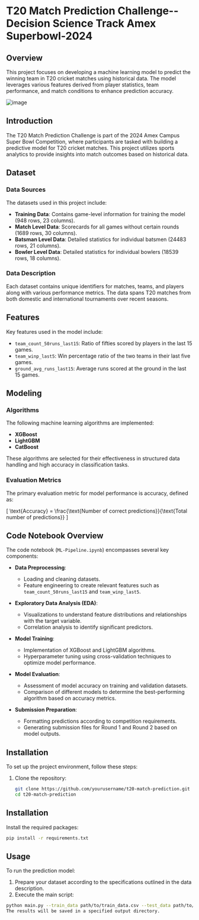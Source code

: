 

# T20 Match Prediction Challenge-- Decision Science Track Amex Superbowl-2024

## Overview
This project focuses on developing a machine learning model to predict the winning team in T20 cricket matches using historical data. The model leverages various features derived from player statistics, team performance, and match conditions to enhance prediction accuracy.

![image](https://github.com/user-attachments/assets/ec53797f-53c3-48fa-b202-d7ae2249b40c)


## Introduction
The T20 Match Prediction Challenge is part of the 2024 Amex Campus Super Bowl Competition, where participants are tasked with building a predictive model for T20 cricket matches. This project utilizes sports analytics to provide insights into match outcomes based on historical data.

## Dataset
### Data Sources
The datasets used in this project include:
- **Training Data**: Contains game-level information for training the model (948 rows, 23 columns).
- **Match Level Data**: Scorecards for all games without certain rounds (1689 rows, 30 columns).
- **Batsman Level Data**: Detailed statistics for individual batsmen (24483 rows, 21 columns).
- **Bowler Level Data**: Detailed statistics for individual bowlers (18539 rows, 18 columns).

### Data Description
Each dataset contains unique identifiers for matches, teams, and players along with various performance metrics. The data spans T20 matches from both domestic and international tournaments over recent seasons.

## Features
Key features used in the model include:
- `team_count_50runs_last15`: Ratio of fifties scored by players in the last 15 games.
- `team_winp_last5`: Win percentage ratio of the two teams in their last five games.
- `ground_avg_runs_last15`: Average runs scored at the ground in the last 15 games.

## Modeling
### Algorithms
The following machine learning algorithms are implemented:
- **XGBoost**
- **LightGBM**
- **CatBoost**

These algorithms are selected for their effectiveness in structured data handling and high accuracy in classification tasks.

### Evaluation Metrics
The primary evaluation metric for model performance is accuracy, defined as:

\[
\text{Accuracy} = \frac{\text{Number of correct predictions}}{\text{Total number of predictions}}
\]

## Code Notebook Overview
The code notebook (`ML-Pipeline.ipynb`) encompasses several key components:

- **Data Preprocessing**:
  - Loading and cleaning datasets.
  - Feature engineering to create relevant features such as `team_count_50runs_last15` and `team_winp_last5`.

- **Exploratory Data Analysis (EDA)**:
  - Visualizations to understand feature distributions and relationships with the target variable.
  - Correlation analysis to identify significant predictors.

- **Model Training**:
  - Implementation of XGBoost and LightGBM algorithms.
  - Hyperparameter tuning using cross-validation techniques to optimize model performance.

- **Model Evaluation**:
  - Assessment of model accuracy on training and validation datasets.
  - Comparison of different models to determine the best-performing algorithm based on accuracy metrics.

- **Submission Preparation**:
  - Formatting predictions according to competition requirements.
  - Generating submission files for Round 1 and Round 2 based on model outputs.

## Installation
To set up the project environment, follow these steps:

1. Clone the repository:
   ```bash
   git clone https://github.com/yourusername/t20-match-prediction.git
   cd t20-match-prediction

## Installation

Install the required packages:

```bash
pip install -r requirements.txt
```

## Usage
To run the prediction model:

1. Prepare your dataset according to the specifications outlined in the data description.
2. Execute the main script:

``` bash
python main.py --train_data path/to/train_data.csv --test_data path/to/test_data.csv
The results will be saved in a specified output directory.
```
